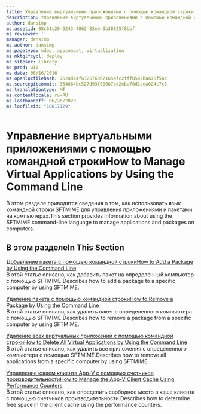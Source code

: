 ```yaml
---
title: Управление виртуальными приложениями с помощью командной строки
description: Управление виртуальными приложениями с помощью командной строки
author: dansimp
ms.assetid: 88c61c20-5243-4862-83eb-5b30825f8bbf
ms.reviewer: ''
manager: dansimp
ms.author: dansimp
ms.pagetype: mdop, appcompat, virtualization
ms.mktglfcycl: deploy
ms.sitesec: library
ms.prod: w10
ms.date: 06/16/2016
ms.openlocfilehash: 762ad14f6325763b7165afc2fff8542baa76f5ac
ms.sourcegitcommit: 354664bc527d93f80687cd2eba70d1eea024c7c3
ms.translationtype: MT
ms.contentlocale: ru-RU
ms.lasthandoff: 06/26/2020
ms.locfileid: "10817129"
---
```

# <span data-ttu-id="4092e-103">Управление виртуальными приложениями с помощью командной строки</span><span class="sxs-lookup"><span data-stu-id="4092e-103">How to Manage Virtual Applications by Using the Command Line</span></span>


<span data-ttu-id="4092e-104">В этом разделе приводятся сведения о том, как использовать язык командной строки SFTMIME для управления приложениями и пакетами на компьютерах.</span><span class="sxs-lookup"><span data-stu-id="4092e-104">This section provides information about using the SFTMIME command-line language to manage applications and packages on computers.</span></span>

## <span data-ttu-id="4092e-105">В этом разделе</span><span class="sxs-lookup"><span data-stu-id="4092e-105">In This Section</span></span>


<a href="" id="how-to-add-a-package-by-using-the-command-line"></a>[<span data-ttu-id="4092e-106">Добавление пакета с помощью командной строки</span><span class="sxs-lookup"><span data-stu-id="4092e-106">How to Add a Package by Using the Command Line</span></span>](how-to-add-a-package-by-using-the-command-line.md)  
<span data-ttu-id="4092e-107">В этой статье описано, как добавить пакет на определенный компьютер с помощью SFTMIME.</span><span class="sxs-lookup"><span data-stu-id="4092e-107">Describes how to add a package to a specific computer by using SFTMIME.</span></span>

<a href="" id="how-to-remove-a-package-by-using-the-command-line"></a>[<span data-ttu-id="4092e-108">Удаление пакета с помощью командной строки</span><span class="sxs-lookup"><span data-stu-id="4092e-108">How to Remove a Package by Using the Command Line</span></span>](how-to-remove-a-package-by-using-the-command-line.md)  
<span data-ttu-id="4092e-109">В этой статье описано, как удалить пакет с определенного компьютера с помощью SFTMIME.</span><span class="sxs-lookup"><span data-stu-id="4092e-109">Describes how to remove a package from a specific computer by using SFTMIME.</span></span>

<a href="" id="how-to-delete-all-virtual-applications-by-using-the-command-line"></a>[<span data-ttu-id="4092e-110">Удаление всех виртуальных приложений с помощью командной строки</span><span class="sxs-lookup"><span data-stu-id="4092e-110">How to Delete All Virtual Applications by Using the Command Line</span></span>](how-to-delete-all-virtual-applications-by-using-the-command-line.md)  
<span data-ttu-id="4092e-111">В этой статье описано, как удалить все приложения с определенного компьютера с помощью SFTMIME.</span><span class="sxs-lookup"><span data-stu-id="4092e-111">Describes how to remove all applications from a specific computer by using SFTMIME.</span></span>

<a href="" id="how-to-manage-the-app-v-client-cache-using-performance-counters"></a>[<span data-ttu-id="4092e-112">Управление кэшем клиента App-V с помощью счетчиков производительности</span><span class="sxs-lookup"><span data-stu-id="4092e-112">How to Manage the App-V Client Cache Using Performance Counters</span></span>](how-to-manage-the-app-v-client-cache-using-performance-counters.md)  
<span data-ttu-id="4092e-113">В этой статье описано, как определить свободное место в кэше клиента с помощью счетчиков производительности.</span><span class="sxs-lookup"><span data-stu-id="4092e-113">Describes how to determine free space in the client cache using the performance counters.</span></span>

 

 





